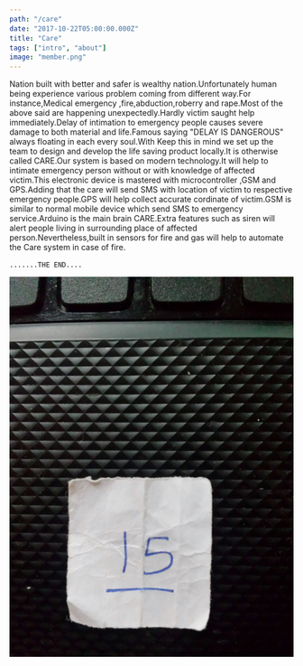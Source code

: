 ```yaml
---
path: "/care"
date: "2017-10-22T05:00:00.000Z"
title: "Care"
tags: ["intro", "about"]
image: "member.png"
---
```


Nation built with better and safer is wealthy nation.Unfortunately human being experience various problem coming from different way.For instance,Medical emergency ,fire,abduction,roberry and rape.Most of the above said are happening unexpectedly.Hardly victim saught help immediately.Delay of intimation to emergency people causes severe damage to both material and life.Famous saying "DELAY IS DANGEROUS" always floating in each every soul.With Keep this in mind we set up the team to design and develop the life saving product locally.It is otherwise called CARE.Our system is based on modern technology.It will help to intimate emergency person without or with knowledge of affected victim.This electronic device is mastered with microcontroller ,GSM and GPS.Adding that the care will send SMS with location of victim to respective emergency people.GPS will help collect accurate cordinate of victim.GSM is similar to normal mobile device which send SMS to emergency service.Arduino is the main brain CARE.Extra features such as siren will alert people living in surrounding place of affected person.Nevertheless,built in sensors for fire and gas will help to automate the Care  system in  case of fire.

    .......THE END....

![CARE](./images/token.jpg)

